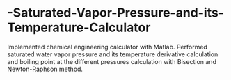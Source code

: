 # -Saturated-Vapor-Pressure-and-its-Temperature-Calculator
Implemented chemical engineering calculator with Matlab. Performed saturated water vapor pressure and its temperature derivative calculation and boiling point at the different pressures calculation with Bisection and Newton-Raphson method.
